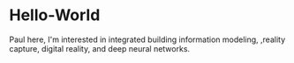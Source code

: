 # Hello-World
Paul here, I'm interested in integrated building information modeling, ,reality capture, digital reality, and deep neural networks. 
